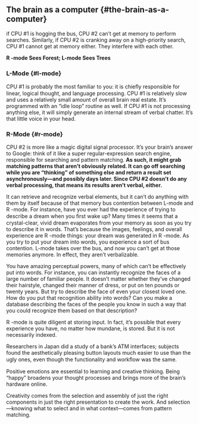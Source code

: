 ## The brain as a computer {#the-brain-as-a-computer}

if CPU #1 is hogging the bus, CPU #2 can’t get at memory to perform searches. Similarly, if CPU #2 is cranking away on a high-priority search, CPU #1 cannot get at memory either. They interfere with each other.

**R -mode Sees Forest; L-mode Sees Trees**

### L-Mode {#l-mode}

CPU #1 is probably the most familiar to you: it is chieﬂy responsible for linear, logical thought, and language processing. CPU #1 is relatively slow and uses a relatively small amount of overall brain real estate. It’s programmed with an “idle loop” routine as well. If CPU #1 is not processing anything else, it will simply generate an internal stream of verbal chatter. It’s that little voice in your head.

### R-Mode {#r-mode}

CPU #2 is more like a magic digital signal processor. It’s your brain’s answer to Google: think of it like a super regular-expression search engine, responsible for searching and pattern matching. **As such, it might grab matching patterns that aren’t obviously related. It can go off searching while you are “thinking” of something else and return a result set asynchronously—and possibly days later. Since CPU #2 doesn’t do any verbal processing, that means its results aren’t verbal, either.**

It can retrieve and recognize verbal elements, but it can’t do anything with them by itself because of that memory bus contention between L-mode and R -mode. For instance, have you ever had the experience of trying to describe a dream when you ﬁrst wake up? Many times it seems that a crystal-clear, vivid dream evaporates from your memory as soon as you try to describe it in words. That’s because the images, feelings, and overall experience are R -mode things: your dream was generated in R -mode. As you try to put your dream into words, you experience a sort of bus contention. L-mode takes over the bus, and now you can’t get at those memories anymore. In effect, they aren’t verbalizable.

You have amazing perceptual powers, many of which can’t be effectively put into words. For instance, you can instantly recognize the faces of a large number of familiar people. It doesn’t matter whether they’ve changed their hairstyle, changed their manner of dress, or put on ten pounds or twenty years. But try to describe the face of even your closest loved one. How do you put that recognition ability into words? Can you make a database describing the faces of the people you know in such a way that you could recognize them based on that description?

R -mode is quite diligent at storing input. In fact, it’s possible that every experience you have, no matter how mundane, is stored. But it is not necessarily indexed.

Researchers in Japan did a study of a bank’s ATM interfaces; subjects found the aesthetically pleasing button layouts much easier to use than the ugly ones, even though the functionality and workﬂow was the same.

Positive emotions are essential to learning and creative thinking. Being “happy” broadens your thought processes and brings more of the brain’s hardware online.

Creativity comes from the selection and assembly of just the right components in just the right presentation to create the work. And selection—knowing what to select and in what context—comes from pattern matching.